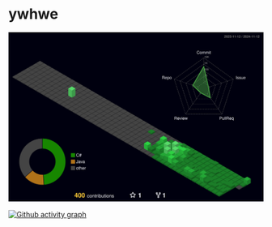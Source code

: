 # ywhwe
![](./profile-3d-contrib/profile-night-green.svg)

[![Github activity graph](https://github-readme-activity-graph.vercel.app/graph?username=ywhwe&custom_title=Git%20Contribution%20graph&hide_border=true&theme=high-contrast)](https://github.com/ywhwe)
